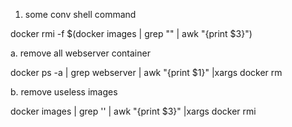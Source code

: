1.  some conv shell command 


docker rmi -f $(docker images | grep "<none>" | awk "{print \$3}")

a. remove all webserver container 

docker ps -a | grep webserver | awk "{print \$1}" |xargs docker rm

b. remove useless images 

docker images | grep '<none>' | awk "{print \$3}" |xargs docker rmi

